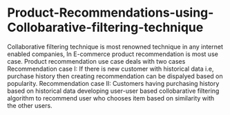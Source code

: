 # Product-Recommendations-using-Collobarative-filtering-technique
Collaborative filtering technique is most renowned technique in any internet enabled companies, In E-commerce product recommendation is most use case.
Product recommendation use case deals with two cases
Recommendation case I: If there is new customer with historical data i.e, purchase history then creating recommendation can be dispalyed based on popularity.
Recommendation case II: Customers having purchasing history based on historical data developing user-user based collobarative filtering algorithm to recommend user who chooses item based on similarity with the other users.
